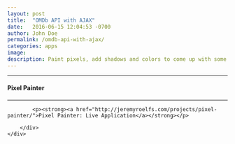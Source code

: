 ```yaml
---
layout: post
title:  "OMDb API with AJAX"
date:   2016-06-15 12:04:53 -0700
author: John Doe
permalink: /omdb-api-with-ajax/
categories: apps
image:
description: Paint pixels, add shadows and colors to come up with some 8-bit awesomeness!
---
```


<div class="row">
	<div class="col-xs-8 col-sm-8 col-md-8 col-md-offset-2 col-lg-8 col-lg-offset-2">
		<div class="row">
			<hr/>
				<h4>Pixel Painter</h4>
			<hr/>

			<p><strong><a href="http://jeremyroelfs.com/projects/pixel-painter/">Pixel Painter: Live Application</a></strong></p>

		</div>
	</div>
</div>